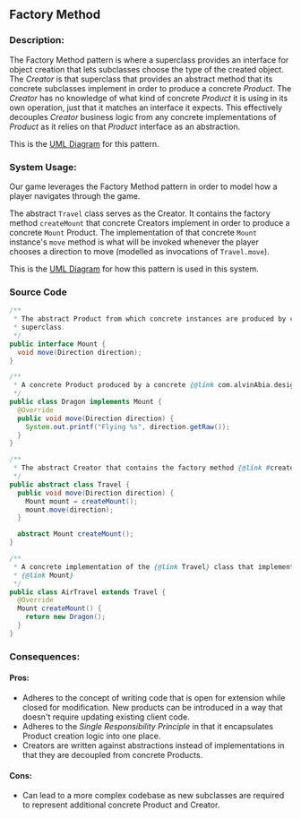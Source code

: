 ## Factory Method

### Description:
The Factory Method pattern is where a superclass provides an interface for object creation that lets subclasses choose 
the type of the created object. The _Creator_ is that superclass that provides an abstract method that its concrete 
subclasses implement in order to produce a concrete _Product_. The _Creator_ has no knowledge of what kind of concrete 
_Product_ it is using in its own operation, just that it matches an interface it expects. This effectively decouples 
_Creator_ business logic from any concrete implementations of _Product_ as it relies on that _Product_ interface as an 
abstraction.

This is the [UML Diagram](https://whimsical.com/factorymethod-6KAZh8eAUeoq47JLP7V4G6@or4CdLRbgroPPKnu3uRURDXBXm8RNshRoxNFLQcLu)
for this pattern.


### System Usage:
Our game leverages the Factory Method pattern in order to model how a player navigates through the game.

The abstract `Travel` class serves as the Creator. It contains the factory method `createMount` that concrete Creators 
implement in order to produce a concrete `Mount` Product. The implementation of that concrete `Mount` instance's `move`
method is what will be invoked whenever the player chooses a direction to move (modelled as invocations of 
`Travel.move`).

This is the [UML Diagram](https://whimsical.com/factorymethod-6KAZh8eAUeoq47JLP7V4G6@or4CdLRbgroPPKnu3uRURDXBXm8RNshRoxNFLQcLu) 
for how this pattern is used in this system. 

### Source Code
```java
/**
 * The abstract Product from which concrete instances are produced by concrete Creators for use in their abstract
 * superclass.
 */
public interface Mount {
  void move(Direction direction);
}
```

```java
/**
 * A concrete Product produced by a concrete {@link com.alvinAbia.designPatternTermProject.factoryMethod.creator.Travel}
 */
public class Dragon implements Mount {
  @Override
  public void move(Direction direction) {
    System.out.printf("Flying %s", direction.getRaw());
  }
}
```

```java
/**
 * The abstract Creator that contains the factory method {@link #createMount}
 */
public abstract class Travel {
  public void move(Direction direction) {
    Mount mount = createMount();
    mount.move(direction);
  }

  abstract Mount createMount();
}
```

```java
/**
 * A concrete implementation of the {@link Travel} class that implements {@link #createMount()}} to produce a concrete
 * {@link Mount}
 */
public class AirTravel extends Travel {
  @Override
  Mount createMount() {
    return new Dragon();
  }
}
```

### Consequences:
#### Pros:
- Adheres to the concept of writing code that is open for extension while closed for modification. New products can be 
introduced in a way that doesn't require updating existing client code.
- Adheres to the _Single Responsibility Principle_ in that it encapsulates Product creation logic into one place.
- Creators are written against abstractions instead of implementations in that they are decoupled from concrete 
Products.

#### Cons:
- Can lead to a more complex codebase as new subclasses are required to represent additional concrete Product and 
Creator.